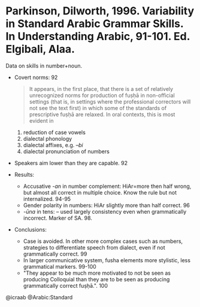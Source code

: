 # Parkinson, Dilworth, 1996. Variability in Standard Arabic Grammar Skills. In Understanding Arabic, 91-101. Ed. Elgibali, Alaa.

Data on skills in number+noun.

- Covert norms: 92

  > It appears, in the first place, that there is a set of relatively unrecognized norms for production of fuṣḥā in non-official settings (that is, in settings where the professional correctors will not see the text first) in which some of the standards of prescriptive fuṣḥā are relaxed. In oral contexts, this is most evident in  

  1. reduction of case vowels  
  2. dialectal phonology  
  3. dialectal affixes, e.g. *–bi*  
  1. dialectal pronunciation of numbers  

- Speakers aim lower than they are capable. 92

- Results:
  - Accusative *-an* in number complement: HiAr=more then half wrong, but almost all correct in multiple choice. Know the rule but not internalized. 94-95
  - Gender polarity in numbers: HiAr slightly more than half correct. 96
  - *-ūna* in tens: – used largely consistency even when grammatically incorrect. Marker of SA. 98.

- Conclusions:
  - Case is avoided. In other more complex cases such as numbers, strategies to differentiate speech from dialect, even if not grammatically correct. 99
  - In larger communicative system, fusha elements more stylistic, less grammatical markers. 99-100
  - "They appear to be much more motivated to not be seen as producing Colloquial than they are to be seen as producing grammatically correct fuṣḥā.". 100

@icraab
@Arabic:Standard

